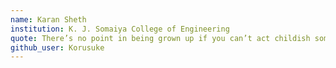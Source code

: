 ```yaml
---
name: Karan Sheth
institution: K. J. Somaiya College of Engineering
quote: There’s no point in being grown up if you can’t act childish sometimes.
github_user: Korusuke
---
```


